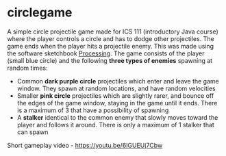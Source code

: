 # circlegame
A simple circle projectile game made for ICS 111 (introductory Java course) where the player controls a circle and has to dodge other projectiles. The game ends when the player hits a projectile enemy. This was made using the software sketchbook [Processing](https://processing.org/). The game consists of the player (small blue circle) and the following **three types of enemies** spawning at random times:
 - Common **dark purple circle** projectiles which enter and leave the game window. They spawn at random locations, and have random velocities
 - Smaller **pink circle** projectiles which are slightly rarer, and bounce off the edges of the game window, staying in the game until it ends. There is a maximum of 3 that have a possibility of spawning
 - A **stalker** identical to the common enemy that slowly moves toward the player and follows it around. There is only a maximum of 1 stalker that can spawn

Short gameplay video - https://youtu.be/6IGUEUj7Cbw

